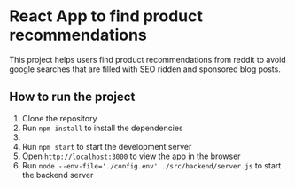 # React App to find product recommendations 

This project helps users find product recommendations from reddit to avoid google searches that are filled with SEO ridden and sponsored blog posts.

## How to run the project

1. Clone the repository
2. Run `npm install` to install the dependencies
3. 
4. Run `npm start` to start the development server
5. Open `http://localhost:3000` to view the app in the browser
6. Run `node --env-file='./config.env' ./src/backend/server.js` to start the backend server
